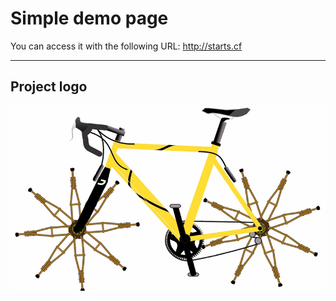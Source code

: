 # Simple demo page
You can access it with the following URL:
http://starts.cf
***
## Project logo
![Project logo](logo.png)
